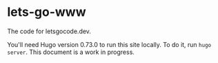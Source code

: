# lets-go-www

The code for letsgocode.dev.

You'll need Hugo version 0.73.0 to run this site locally. To do it, run `hugo server`. This document is a work in progress.
